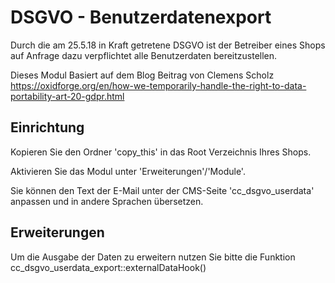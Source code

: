# DSGVO - Benutzerdatenexport

Durch die am 25.5.18 in Kraft getretene DSGVO ist der Betreiber eines Shops auf Anfrage dazu verpflichtet alle Benutzerdaten 
bereitzustellen.

Dieses Modul Basiert auf dem Blog Beitrag von Clemens Scholz 
https://oxidforge.org/en/how-we-temporarily-handle-the-right-to-data-portability-art-20-gdpr.html


## Einrichtung

Kopieren Sie den Ordner 'copy_this' in das Root Verzeichnis Ihres Shops.

Aktivieren Sie das Modul unter 'Erweiterungen'/'Module'.

Sie können den Text der E-Mail unter der CMS-Seite 'cc_dsgvo_userdata' anpassen und in andere Sprachen übersetzen. 

## Erweiterungen

Um die Ausgabe der Daten zu erweitern nutzen Sie bitte die Funktion cc_dsgvo_userdata_export::externalDataHook()
